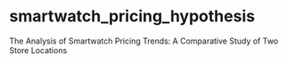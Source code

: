 # smartwatch_pricing_hypothesis
The Analysis of Smartwatch Pricing Trends: A Comparative Study of Two Store Locations
